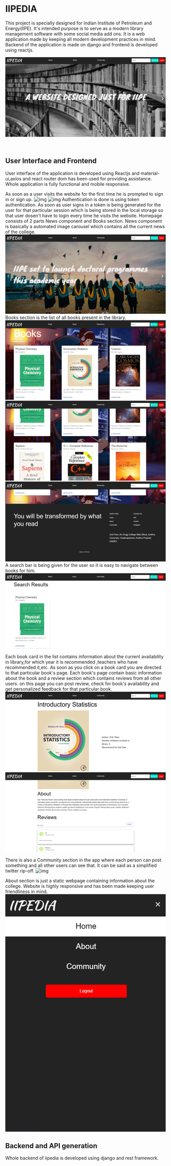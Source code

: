 # IIPEDIA
This project is specially designed for Indian Institute of Petroleum and Energy(IIPE). It's intended purpose is to serve as a modern library management software with some social media add ons. It is a web application made by keeping all modern development practices in mind. Backend of the application is made on django and frontend is developed using reactjs.

![img](https://github.com/crypticleopard/IIPEDIA/blob/master/assets/First.png)

<br/>

## User Interface and Frontend
User interface of the application is developed using Reactjs and material-ui,axios and react router dom has been used for providing assistance. Whole application is fully functional and mobile responsive.
<br/>

As soon as a user visits the website for the first time he is prompted to sign in or sign up.
![img](https://github.com/crypticleopard/IIPEDIA/blob/master/assets/Login.png)
![img](https://github.com/crypticleopard/IIPEDIA/blob/master/assets/Register.png)
Authentication is done is using token authentication. As soon as user signs in a token is being generated for the user for that particular session which is being stored in the local storage so that user dosen't have to login every time he visits the website.
Homepage consists of 2 parts News component and Books section.
News component is basically a automated image carousel which contains all the current news of the college.
![img](https://github.com/crypticleopard/IIPEDIA/blob/master/assets/Newscomp.png)
Books section is the list of all books present in the library.
![img](https://github.com/crypticleopard/IIPEDIA/blob/master/assets/Firstb1.png)
![img](https://github.com/crypticleopard/IIPEDIA/blob/master/assets/Firstb2.png)
![img](https://github.com/crypticleopard/IIPEDIA/blob/master/assets/Firstb3.png)
A search bar is being given for the user so it is easy to navigate between books for him.
![img](https://github.com/crypticleopard/IIPEDIA/blob/master/assets/searchpg.png)
Each book card in the list contains information about the current availability in library,for which year it is recommended ,teachers who have recommended it,etc. 
As soon as you click on a book card you are directed to that particular book's page. Each book's page contain basic information about the book and a review section which contains reviews from all other users. on this page you can post review, check for book's availability and get personalized feedback for that particular book.
![img](https://github.com/crypticleopard/IIPEDIA/blob/master/assets/bookpg1.png)
![img](https://github.com/crypticleopard/IIPEDIA/blob/master/assets/bookpg2.png)
<br/>

There is also a Community section in the app where each person can post something and all other users can see that. It can be said as a simplified twitter rip-off.
![img](https://github.com/crypticleopard/IIPEDIA/blob/master/assets/Community.png)
<br/>

About section is just a static webpage containing information about the college.
Website is highly responsive and has been made keeping user friendliness in mind.
![img](https://github.com/crypticleopard/IIPEDIA/blob/master/assets/Responsive.png)

## Backend and API generation
Whole backend of iipedia is developed using django and rest framework.